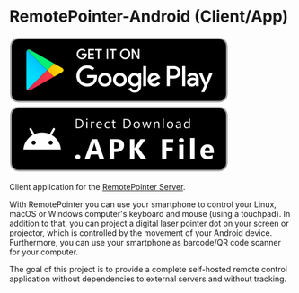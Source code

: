 # RemotePointer-Android (Client/App)
[![Play Store](.github/playstore-badge.svg)](https://play.google.com/store/apps/details?id=systems.sieber.remotespotlight)
[![APK Download](.github/apk-badge.svg)](https://github.com/schorschii/RemotePointer-Android/releases)

Client application for the [RemotePointer Server](https://github.com/schorschii/RemotePointer-Server).

With RemotePointer you can use your smartphone to control your Linux, macOS or Windows computer's keyboard and mouse (using a touchpad). In addition to that, you can project a digital laser pointer dot on your screen or projector, which is controlled by the movement of your Android device. Furthermore, you can use your smartphone as barcode/QR code scanner for your computer.

The goal of this project is to provide a complete self-hosted remote control application without dependencies to external servers and without tracking.

